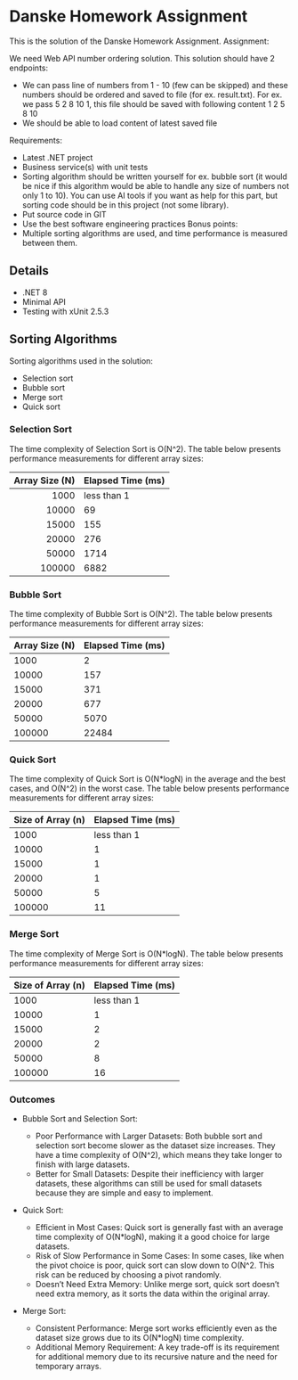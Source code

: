 
# Danske Homework Assignment

This is the solution of the Danske Homework Assignment. Assignment:

We need Web API number ordering solution. This solution should have 2 endpoints:
- We can pass line of numbers from 1 - 10 (few can be skipped) and these numbers should be ordered and saved to file (for ex. result.txt). For ex. we pass 5 2 8 10 1, this file should be saved with following content 1 2 5 8 10
- We should be able to load content of latest saved file

Requirements:
- Latest .NET project
- Business service(s) with unit tests
- Sorting algorithm should be written yourself for ex. bubble sort (it would be nice if this algorithm would be able to handle any size of numbers not only 1 to 10). You can use AI tools if you want as help for this part, but sorting code should be in this project (not some library).
- Put source code in GIT
- Use the best software engineering practices
  Bonus points:
- Multiple sorting algorithms are used, and time performance is measured between them.

## Details
- .NET 8
- Minimal API
- Testing with xUnit 2.5.3

## Sorting Algorithms
Sorting algorithms used in the solution:
- Selection sort
- Bubble sort
- Merge sort
- Quick sort

### Selection Sort
The time complexity of Selection Sort is O(N^2). The table below presents performance measurements for different array sizes:

| Array Size (N) | Elapsed Time (ms) |
|---------------:|-------------------|
|           1000 | less than 1       |
|          10000 | 69                |
|          15000 | 155               |
|          20000 | 276               |
|          50000 | 1714              |
|         100000 | 6882              |

### Bubble Sort

The time complexity of Bubble Sort is O(N^2). The table below presents performance measurements for different array sizes:

| Array Size (N) | Elapsed Time (ms) |
|----------------|-------------------|
| 1000           | 2                 |
| 10000          | 157               |
| 15000          | 371               |
| 20000          | 677               |
| 50000          | 5070              |
| 100000         | 22484             |

### Quick Sort

The time complexity of Quick Sort is O(N*logN) in the average and the best cases, and O(N^2) in the worst case. The table below presents performance measurements for different array sizes:

| Size of Array (n) | Elapsed Time (ms) |
|-------------------|-------------------|
| 1000              | less than 1       |
| 10000             | 1                 |
| 15000             | 1                 |
| 20000             | 1                 |
| 50000             | 5                 |
| 100000            | 11                |

### Merge Sort

The time complexity of Merge Sort is O(N*logN). The table below presents performance measurements for different array sizes:

| Size of Array (n) | Elapsed Time (ms) |
|-------------------|-------------------|
| 1000              | less than 1       |
| 10000             | 1                 |
| 15000             | 2                 |
| 20000             | 2                 |
| 50000             | 8                 |
| 100000            | 16                |


### Outcomes

- Bubble Sort and Selection Sort:
    - Poor Performance with Larger Datasets: Both bubble sort and selection sort become slower as the dataset size increases. They have a time complexity of O(N^2), which means they take longer to finish with large datasets.
    - Better for Small Datasets: Despite their inefficiency with larger datasets, these algorithms can still be used for small datasets because they are simple and easy to implement.

- Quick Sort:
    - Efficient in Most Cases: Quick sort is generally fast with an average time complexity of O(N*logN), making it a good choice for large datasets.
    - Risk of Slow Performance in Some Cases: In some cases, like when the pivot choice is poor, quick sort can slow down to O(N^2. This risk can be reduced by choosing a pivot randomly.
    - Doesn’t Need Extra Memory: Unlike merge sort, quick sort doesn’t need extra memory, as it sorts the data within the original array.

- Merge Sort:
    - Consistent Performance: Merge sort works efficiently even as the dataset size grows due to its O(N*logN) time complexity.
    - Additional Memory Requirement: A key trade-off is its requirement for additional memory due to its recursive nature and the need for temporary arrays.




